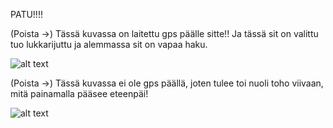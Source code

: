 PATU!!!!






(Poista ->) Tässä kuvassa on laitettu gps päälle sitte!! Ja tässä sit on valittu tuo lukkarijuttu ja alemmassa sit on vapaa haku.


![alt text](http://users.metropolia.fi/~niklasto/Git/Kuvat/Lukkari.png "Lukkari")


(Poista ->) Tässä kuvassa ei ole gps päällä, joten tulee toi nuoli toho viivaan, mitä painamalla pääsee eteenpäi!

![alt text](http://users.metropolia.fi/~niklasto/Git/Kuvat/EtsiLuokka.png "Lukkari")
